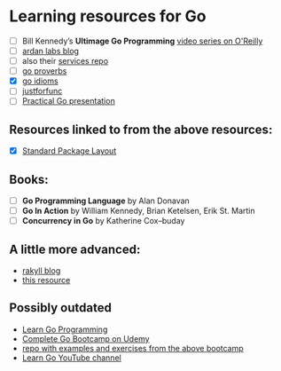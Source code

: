 # Learning resources for Go

-  [ ] Bill Kennedy’s __Ultimage Go Programming__ [video series on O'Reilly](https://www.oreilly.com/library/view/ultimate-go-programming/9780135261651/)
-  [ ] [ardan labs blog](https://www.ardanlabs.com/blog/)
-  [ ] also their [services repo](https://github.com/ardanlabs/service)
-  [ ] [go proverbs](https://go-proverbs.github.io/)
-  [x] [go idioms](https://youtu.be/MzTcsI6tn-0)
-  [ ] [justforfunc](https://www.youtube.com/channel/UC_BzFbxG2za3bp5NRRRXJSw)
-  [ ] [Practical Go presentation](https://www.youtube.com/watch?v=gi7t6Pl9rxE)

## Resources linked to from the above resources:

-  [x] [Standard Package Layout](https://medium.com/@benbjohnson/standard-package-layout-7cdbc8391fc1)

## Books:

-  [ ] __Go Programming Language__ by Alan Donavan
-  [ ] __Go In Action__ by William Kennedy, Brian Ketelsen, Erik St. Martin
-  [ ] __Concurrency in Go__ by Katherine Cox–buday

## A little more advanced:

- [rakyll blog](https://rakyll.org/)
- [this resource](https://research.swtch.com/)

## Possibly outdated 

- [Learn Go Programming](https://blog.learngoprogramming.com/)
- [Complete Go Bootcamp on Udemy](https://www.udemy.com/course/learn-go-the-complete-bootcamp-course-golang/)
- [repo with examples and exercises from the above bootcamp](https://github.com/inancgumus/learngo)
- [Learn Go YouTube channel](https://www.youtube.com/channel/UCYxepZhtnFIVRh8t5H_QAdg?view_as=subscriber)
